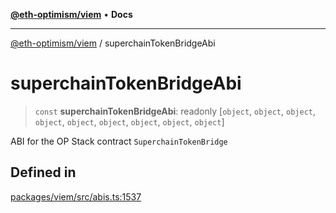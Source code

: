 [**@eth-optimism/viem**](../README.md) • **Docs**

***

[@eth-optimism/viem](../README.md) / superchainTokenBridgeAbi

# superchainTokenBridgeAbi

> `const` **superchainTokenBridgeAbi**: readonly [`object`, `object`, `object`, `object`, `object`, `object`, `object`, `object`, `object`]

ABI for the OP Stack contract `SuperchainTokenBridge`

## Defined in

[packages/viem/src/abis.ts:1537](https://github.com/ethereum-optimism/ecosystem/blob/6d6302cd415cfc874f1d86fa22a309bdd9314531/packages/viem/src/abis.ts#L1537)
